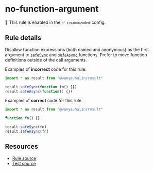 # no-function-argument

💼 This rule is enabled in the ✅ `recommended` config.

## Rule details

Disallow function expressions (both named and anonymous) as the first argument
to [`safeSync`] and [`safeAsync`] functions. Prefer to move function definitions
outside of the call arguments.

Examples of **incorrect** code for this rule:

```js
import * as result from "@vanyauhalin/result"

result.safeSync(function fn() {})
result.safeAsync(function() {})
```

Examples of **correct** code for this rule:

```js
import * as result from "@vanyauhalin/result"

function fn() {}

result.safeSync(fn)
result.safeAsync(fn)
```

## Resources

- [Rule source]
- [Test source]

<!-- Definitions -->

[`safeSync`]: https://github.com/vanyauhalin/result/blob/v0.1.0/README.md#safesyncfn-args
[`safeAsync`]: https://github.com/vanyauhalin/result/blob/v0.1.0/README.md#safeasyncfn-args

[Rule source]: ../../lib/rules/no-function-argument.ts
[Test source]: ../../lib/rules/no-function-argument.test.ts
